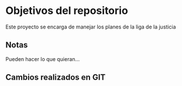 # Objetivos del repositorio

Este proyecto se encarga de manejar los planes de la liga de la justicia


## Notas
Pueden hacer lo que quieran...

## Cambios realizados en GIT
